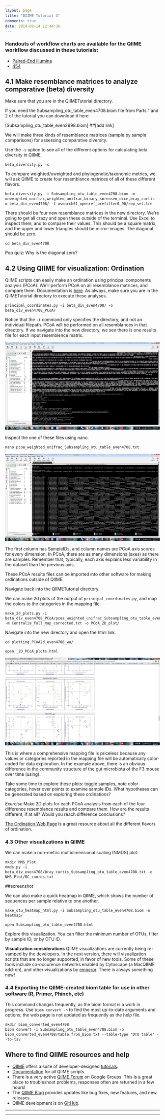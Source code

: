 ```yaml
---
layout: page
title: "QIIME Tutorial 3"
comments: true
date: 2014-08-14 12:44:36
---
```

### Handouts of workflow charts are available for the QIIME workflow discussed in these tutorials:
-  [Paired-End Illumina](https://github.com/edamame-course/docs/tree/gh-pages/extra/Handouts/QIIMEFlowChart_IlluminaPairedEnds_13aug2014.pdf?raw=true)
-  [454](https://github.com/edamame-course/docs/tree/gh-pages/extra/Handouts/QIIMEFlowChart_454_13aug2014.pdf?raw=true)


## 4.1 Make resemblance matrices to analyze comparative (beta) diversity
Make sure that you are in the QIIMETutorial directory.  

If you need the Subsampling_otu_table_even4708.biom file from Parts 1 and 2
of the tutorial you can download it here:

[Subsampling_otu_table_even2998.biom] 
##[add link]

We will make three kinds of resemblance matrices (sample by sample comparisons) for assessing comparative diversity.

Use the `-s` option to see all of the different options for calculating beta diversity in QIIME.

```
beta_diversity.py -s
```

To compare weighted/uweighted and phylogenetic/taxonomic metrics, we will ask QIIME to create four resemblance matrices of all of these different flavors.

```
beta_diversity.py -i Subsampling_otu_table_even4708.biom -m unweighted_unifrac,weighted_unifrac,binary_sorensen_dice,bray_curtis -o beta_div_even4708/ -t usearch61_openref_prefilter0_90/rep_set.tre
```

There should be four new resemblance matrices in the new directory.  We're going to get all crazy and open these outside of the terminal. Use Excel to inspect them, and to compare their values.  This should be a square matrix, and the upper and lower triangles should be mirror-images.  The diagonal should be zero.

```
cd beta_div_even4708
```

Pop quiz:  Why is the diagonal zero?


## 4.2 Using QIIME for visualization:  Ordination

QIIME scripts can easily make an ordination using principal components analysis (PCoA). We'll perform PCoA on all resemblance matrices, and compare them.  Documentation is [here](http://qiime.org/scripts/principal_coordinates.html).  As always, make sure you are in the QIIMETutorial directory to execute these analyses.


```
principal_coordinates.py -i beta_div_even4708/ -o beta_div_even4708_PCoA/
```

Notice that the `-i` command only specifies the directory, and not an individual filepath.  PCoA will be performed on all resemblances in that directory.  If we navigate into the new directory, we see there is one results file for each input resemblence matrix.

![img17](../img/pcoa_directory.jpg)

Inspect the one of these files using nano.

```
nano pcoa_weighted_unifrac_Subsampling_otu_table_even4708.txt
```

![img18](../img/pcoa_table.jpg)

The first column has SampleIDs, and column names are PCoA axis scores for every dimension.  In PCoA, there are as many dimensions (axes) as there are samples. Remember that, typically, each axis explains less variability in the dataset than the previous axis.

These PCoA results files can be imported into other software for making ordinations outside of QIIME.

Navigate back into the QIIMETutorial directory.

We can make 2d plots of the output of `principal_coordinates.py`, and map the colors to the categories in the mapping file.

```
make_2d_plots.py -i beta_div_even4708_PCoA/pcoa_weighted_unifrac_Subsampling_otu_table_even4708.txt -m Centralia_full_map_corrected.txt -o PCoA_2D_plot/
```

Navigate into the new directory and open the html link.
```
cd plotting_PCoA2d_even4708_wu/
```

```
open _2D_PCoA_plots.html
```

![img19](../img/pcoa_2D.png)

This is where  a comprehensive mapping file is priceless because any values or categories reported in the mapping file will be automatically color-coded for data exploration.  In the example above, there is an obvious difference in the community structure of the gut microbiota of the F3 mouse over time (using).

Take some time to explore these plots: toggle samples, note color categories, hover over points to examine sample IDs.  What hypotheses can be generated based on exploring these ordinations?

*Exercise*
Make 2D plots for each PCoA analysis from each of the four difference resemblance results and compare them.  How are the results different, if at all?  Would you reach difference conclusions?

[The Ordination Web Page](http://ordination.okstate.edu/) is a great resource about all the different flavors of ordination.

### 4.3  Other visualizations in QIIME
We can make a non-metric multidimensional scaling (NMDS) plot:

```
mkdir MNS_Plot
nmds.py -i beta_div_even4708/bray_curtis_Subsampling_otu_table_even4708.txt -o NMS_Plot/BC_coords.txt
```
##screenshot

We can also make a quick heatmap in QIIME, which shows the number of sequences per sample relative to one another.

```
make_otu_heatmap_html.py -i Subsampling_otu_table_even4708.biom -o heatmap/
```

```
open Subsampling_otu_table_even4708.html
```

Explore this visualization.  You can filter the minimum number of OTUs, filter by sample ID, or by OTU ID.  

**Visualization considerations**
QIIME visualizations are currently being re-vamped by the developers.  In the next version, there will visualization scripts that are no longer supported, in favor of new tools.  Some of these tools include co-occurence networks enabled by Cytoscape (a MacQIIME add-on), and other visualizations by [emperor](http://biocore.github.io/emperor/).  There is always something new!


### 4.4  Exporting the QIIME-created biom table for use in other software (R, Primer, Phinch, etc)
This command changes frequently, as the biom format is a work in progress.  Use `biom convert -h` to find the most up-to-date arguments and options; the web page is not updated as frequently as the help file.

```
mkdir biom_converted_even4708
biom convert -i Subsampling_otu_table_even4708.biom -o biom_converted_even4708/table.from_biom.txt --table-type "OTU table" --to-tsv

```


## Where to find QIIME resources and help
*  [QIIME](qiime.org) offers a suite of developer-designed [tutorials](http://www.qiime.org/tutorials/tutorial.html).
*  [Documentation](http://www.qiime.org/scripts/index.html) for all QIIME scripts.
*  There is a very active [QIIME Forum](https://groups.google.com/forum/#!forum/qiime-forum) on Google Groups.  This is a great place to troubleshoot problems, responses often are returned in a few hours!
*  The [QIIME Blog](http://qiime.wordpress.com/) provides updates like bug fixes, new features, and new releases.
*  QIIME development is on [GitHub](https://github.com/biocore/qiime).

-----------------------------------------------
-----------------------------------------------

